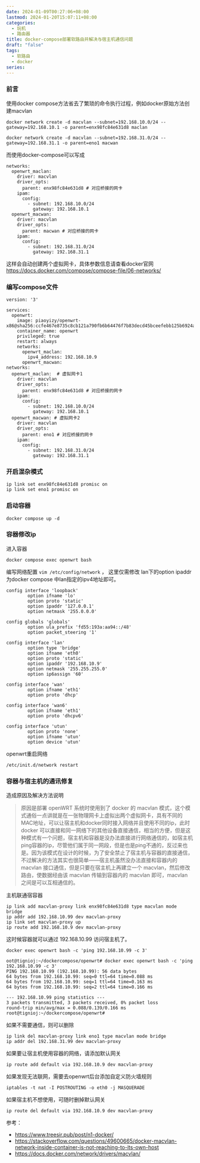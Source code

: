 ```yaml
---
date: 2024-01-09T00:27:06+08:00
lastmod: 2024-01-20T15:07:11+08:00
categories:
  - 玩机
  - 路由器
title: docker-compose部署软路由并解决与宿主机通信问题
draft: "false"
tags:
  - 软路由
  - docker
series: 
---
```


### 前言
使用docker compose方法省去了繁琐的命令执行过程，例如docker原始方法创建macvlan
```
docker network create -d macvlan --subnet=192.168.10.0/24 --gateway=192.168.10.1 -o parent=enx98fc84e631d8 maclan

docker network create -d macvlan --subnet=192.168.31.0/24 --gateway=192.168.31.1 -o parent=eno1 macwan 
```

而使用docker-compose可以写成
```
networks:
  openwrt_maclan:
    driver: macvlan
    driver_opts:
      parent: enx98fc84e631d8 # 对应桥接的网卡
    ipam:
      config:
        - subnet: 192.168.10.0/24
          gateway: 192.168.10.1
  openwrt_macwan:
    driver: macvlan
    driver_opts:
      parent: macwan # 对应桥接的网卡
    ipam:
      config:
        - subnet: 192.168.31.0/24
          gateway: 192.168.31.1
```

这样会自动创建两个虚拟网卡，具体参数信息请查看docker官网 https://docs.docker.com/compose/compose-file/06-networks/

### 编写compose文件

```
version: '3'

services:
  openwrt:
    image: piaoyizy/openwrt-x86@sha256:ccfe467e8735c8cb121a790fb6b64476f7b83decd45bceefebb125b6924a8dcf
    container_name: openwrt
    privileged: true
    restart: always
    networks:
      openwrt_maclan:
        ipv4_address: 192.168.10.9 
	  openwrt_macwan:
networks:
  openwrt_maclan:  # 虚拟网卡1
    driver: macvlan
    driver_opts:
      parent: enx98fc84e631d8 # 对应桥接的网卡
    ipam:
      config:
        - subnet: 192.168.10.0/24
          gateway: 192.168.10.1
  openwrt_macwan: # 虚拟网卡2
    driver: macvlan
    driver_opts:
      parent: eno1 # 对应桥接的网卡
    ipam:
      config:
        - subnet: 192.168.31.0/24
          gateway: 192.168.31.1
```

### 开启混杂模式
```
ip link set enx98fc84e631d8 promisc on
ip link set eno1 promisc on
```
### 启动容器
```
docker compose up -d
```


### 容器修改ip
进入容器
```
docker compose exec openwrt bash
```

编写网络配置 `vim /etc/config/network` ， 这里仅需修改 lan下的option ipaddr为docker compose 中lan指定的ipv4地址即可。
```
config interface 'loopback'
        option ifname 'lo'
        option proto 'static'
        option ipaddr '127.0.0.1'
        option netmask '255.0.0.0'

config globals 'globals'
        option ula_prefix 'fd55:193a:aa94::/48'
        option packet_steering '1'

config interface 'lan'
        option type 'bridge'
        option ifname 'eth0'
        option proto 'static'
        option ipaddr '192.168.10.9'
        option netmask '255.255.255.0'
        option ip6assign '60'

config interface 'wan'
        option ifname 'eth1'
        option proto 'dhcp'

config interface 'wan6'
        option ifname 'eth1'
        option proto 'dhcpv6'

config interface 'utun'
        option proto 'none'
        option ifname 'utun'
        option device 'utun'

```


openwrt重启网络
```
/etc/init.d/network restart
```

### 容器与宿主机的通讯修复


造成原因及解决方法说明

> 原因是部署 openWRT 系统时使用到了 docker 的 macvlan 模式，这个模式通俗一点讲就是在一张物理网卡上虚拟出两个虚拟网卡，具有不同的MAC地址，可以让宿主机和docker同时接入网络并且使用不同的ip，此时 docker 可以直接和同一网络下的其他设备直接通信，相当的方便，但是这种模式有一个问题，宿主机和容器是没办法直接进行网络通信的，如宿主机ping容器的ip，尽管他们属于同一网段，但是也是ping不通的，反过来也是。因为该模式在设计的时候，为了安全禁止了宿主机与容器的直接通信，不过解决的方法其实也很简单——宿主机虽然没办法直接和容器内的 macvlan 接口通信，但是只要在宿主机上再建立一个 macvlan，然后修改路由，使数据经由该 macvlan 传输到容器内的 macvlan 即可，macvlan 之间是可以互相通信的。


主机联通宿容器
```shell 
ip link add macvlan-proxy link enx98fc84e631d8 type macvlan mode bridge
ip addr add 192.168.10.99 dev macvlan-proxy
ip link set macvlan-proxy up
ip route add 192.168.10.9 dev macvlan-proxy
```

这时候容器就可以通过 192.168.10.99 访问宿主机了。
```
docker exec openwrt bash -c 'ping 192.168.10.99 -c 3'
```


```
oot@tignioj:~/dockercompose/openwrt# docker exec openwrt bash -c 'ping 192.168.10.99 -c 3'
PING 192.168.10.99 (192.168.10.99): 56 data bytes
64 bytes from 192.168.10.99: seq=0 ttl=64 time=0.088 ms
64 bytes from 192.168.10.99: seq=1 ttl=64 time=0.163 ms
64 bytes from 192.168.10.99: seq=2 ttl=64 time=0.166 ms

--- 192.168.10.99 ping statistics ---
3 packets transmitted, 3 packets received, 0% packet loss
round-trip min/avg/max = 0.088/0.139/0.166 ms
root@tignioj:~/dockercompose/openwrt# 
```


如果不需要通信，则可以删除
```
ip link del macvlan-proxy link eno1 type macvlan mode bridge
ip addr del 192.168.31.99 dev macvlan-proxy
```

如果要让宿主机使用容器的网络，请添加默认网关
```
ip route add default via 192.168.10.9 dev macvlan-proxy
```

如果发现无法联网，需要去openwrt后台添加自定义防火墙规则

```
iptables -t nat -I POSTROUTING -o eth0 -j MASQUERADE
```

如果宿主机不想使用，可随时删掉默认网关
```
ip route del default via 192.168.10.9 dev macvlan-proxy
```


参考：
- https://www.treesir.pub/post/n1-docker/
- https://stackoverflow.com/questions/49600665/docker-macvlan-network-inside-container-is-not-reaching-to-its-own-host
- https://docs.docker.com/network/drivers/macvlan/